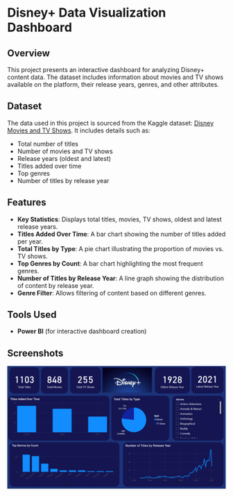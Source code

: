 # Disney+ Data Visualization Dashboard

## Overview
This project presents an interactive dashboard for analyzing Disney+ content data. The dataset includes information about movies and TV shows available on the platform, their release years, genres, and other attributes.

## Dataset
The data used in this project is sourced from the Kaggle dataset: [Disney Movies and TV Shows](https://www.kaggle.com/datasets/shivamb/disney-movies-and-tv-shows). It includes details such as:
- Total number of titles
- Number of movies and TV shows
- Release years (oldest and latest)
- Titles added over time
- Top genres
- Number of titles by release year

## Features
- **Key Statistics**: Displays total titles, movies, TV shows, oldest and latest release years.
- **Titles Added Over Time**: A bar chart showing the number of titles added per year.
- **Total Titles by Type**: A pie chart illustrating the proportion of movies vs. TV shows.
- **Top Genres by Count**: A bar chart highlighting the most frequent genres.
- **Number of Titles by Release Year**: A line graph showing the distribution of content by release year.
- **Genre Filter**: Allows filtering of content based on different genres.

## Tools Used
- **Power BI** (for interactive dashboard creation)

## Screenshots
![Disney+ Dashboard](https://github.com/Sneha-giri-2002/Disney-Movies-and-TV-Shows/blob/main/Disney%20Hotstar.png)


